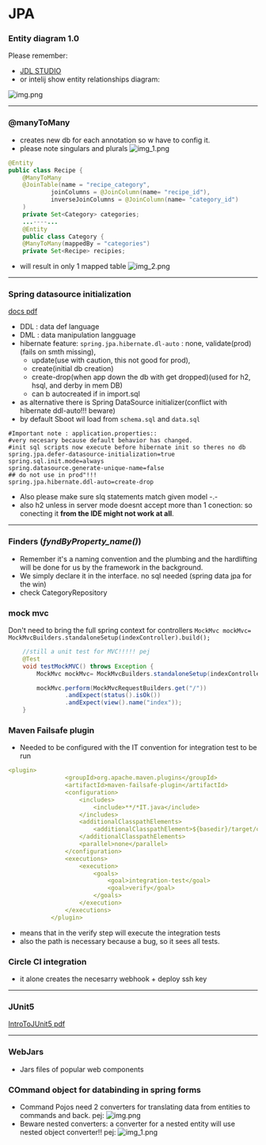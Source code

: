 # JPA
### Entity diagram 1.0

Please remember:
* [JDL STUDIO](https://www.jhipster.tech/jdl-studio/)
* or intelij show entity relationships diagram:

![img.png](mvc-recipes/img.png)

----------------
### @manyToMany
- creates new db for each annotation so w have to config it.
- please note singulars and plurals
![img_1.png](mvc-recipes/img_1.png)

```java
@Entity
public class Recipe {
    @ManyToMany
    @JoinTable(name = "recipe_category",
            joinColumns = @JoinColumn(name= "recipe_id"),
            inverseJoinColumns = @JoinColumn(name= "category_id")
    )
    private Set<Category> categories;
    ...----...
    @Entity
    public class Category {
    @ManyToMany(mappedBy = "categories")
    private Set<Recipe> recipies;
```
- will result in only 1 mapped table
![img_2.png](mvc-recipes/img_2.png)

------------------

### Spring datasource initialization
[docs pdf](https://github.com/friedelredward/mvc-recipies/blob/main/DatabaseInitializationWithSpring.pdf)
- DDL : data def language
- DML : data manipulation langguage
- hibernate feature: `spring.jpa.hibernate.dl-auto` : none, validate(prod)(fails on smth missing), 
  - update(use with caution, this not good for prod),
  - create(initial db creation)
  - create-drop(when app down the db with get dropped)(used for h2, hsql, and derby in mem DB)
  - can b autocreated if in import.sql
- as alternative there is Spring DataSource initializer(conflict
with hibernate ddl-auto!!! beware)
- by default Sboot wil load from `schema.sql` and ``data.sql``

```properties
#Important note : application.properties::
#very necesary because default behavior has changed.
#init sql scripts now execute before hibernate init so theres no db
spring.jpa.defer-datasource-initialization=true
spring.sql.init.mode=always
spring.datasource.generate-unique-name=false
## do not use in prod"!!!
spring.jpa.hibernate.ddl-auto=create-drop

```
- Also please make sure slq statements match given model -.-
- also h2 unless in server mode doesnt accept more than 1 conection:
so conecting it **from the IDE might not work at all**.

--------
### Finders (_fyndByProperty_name()_)
- Remember it's a naming convention and the plumbing and the hardlifting
 will be done for us by the framework in the background.
- We simply declare it in the interface. no sql needed (spring data jpa for the win)
- check CategoryRepository

### mock mvc
Don't need to bring the full spring context for controllers
````MockMvc mockMvc= MockMvcBuilders.standaloneSetup(indexController).build();````

````java
    //still a unit test for MVC!!!!! pej
    @Test
    void testMockMVC() throws Exception {
        MockMvc mockMvc= MockMvcBuilders.standaloneSetup(indexController).build();

        mockMvc.perform(MockMvcRequestBuilders.get("/"))
                .andExpect(status().isOk())
                .andExpect(view().name("index"));
    }
````

### Maven Failsafe plugin

- Needed to be configured with the IT convention for integration test to be run
````yaml
<plugin>
                <groupId>org.apache.maven.plugins</groupId>
                <artifactId>maven-failsafe-plugin</artifactId>
                <configuration>
                    <includes>
                        <include>**/*IT.java</include>
                    </includes>
                    <additionalClasspathElements>
                        <additionalClasspathElement>${basedir}/target/classes</additionalClasspathElement>
                    </additionalClasspathElements>
                    <parallel>none</parallel>
                </configuration>
                <executions>
                    <execution>
                        <goals>
                            <goal>integration-test</goal>
                            <goal>verify</goal>
                        </goals>
                    </execution>
                </executions>
            </plugin>
````
- means that in the verify step will execute the integration tests
- also the path is necessary because a bug, so it sees all tests.

### Circle CI integration

- it alone creates the necesarry webhook + deploy ssh key

---------

### JUnit5
[IntroToJUnit5 pdf](https://github.com/friedelredward/mvc-recipies/blob/main/IntroToJUnit5.pdf)

----

### WebJars 
- Jars files of popular web components

### COmmand object for databinding in spring forms
- Command Pojos need 2 converters for translating data from entities to commands and back.
  pej: ![img.png](img.png)
- Beware nested converters: a converter for a nested entity will use nested object converter!!
pej: ![img_1.png](img_1.png)

